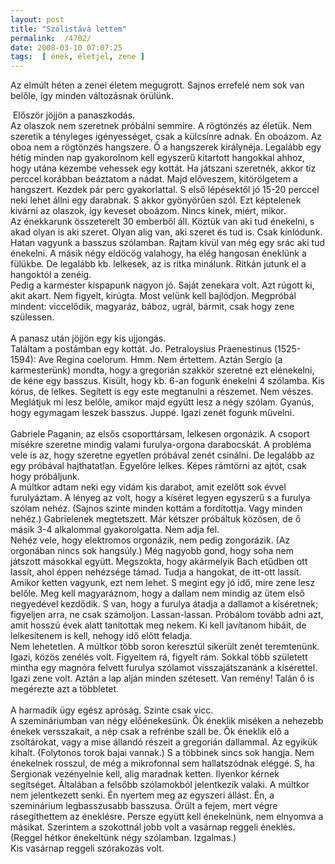 ```yaml
---
layout: post
title: "Szólistává lettem"
permalink:  /4702/ 
date: 2008-03-10 07:07:25
tags:  [ ének, életjel, zene ] 
---
```

Az elmúlt héten a zenei életem megugrott. Sajnos errefelé nem sok van belőle, így minden változásnak örülünk.



<!--break-->  
<div>&nbsp;Először jöjjön a panaszkodás.</div><div>Az olaszok nem szeretnek próbálni semmire. A rögtönzés az életük. Nem szeretik a tényleges igényességet, csak a külcsínre adnak. Én oboázom. Az oboa nem a rögtönzés hangszere. Ő a hangszerek királynéja. Legalább egy hétig minden nap gyakorolnom kell egyszerű kitartott hangokkal ahhoz, hogy utána kezembe vehessek egy kottát. Ha játszani szeretnék, akkor tíz perccel korábban beáztatom a nádat. Majd előveszem, kitörölgetem a hangszert. Kezdek pár perc gyakorlattal. S első lépésektől jó 15-20 perccel neki lehet állni egy darabnak. S akkor gyönyörűen szól. Ezt képtelenek kivárni az olaszok, így keveset oboázom. Nincs kinek, miért, mikor.</div><div>Az énekkarunk összeterelt 30 emberből áll. Köztük van aki tud énekelni, s akad olyan is aki szeret. Olyan alig van, aki szeret és tud is. Csak kínlódunk. Hatan vagyunk a basszus szólamban. Rajtam kívül van még egy srác aki tud énekelni. A másik négy eldöcög valahogy, ha elég hangosan éneklünk a fülükbe. De legalább kb. lelkesek, az is ritka minálunk. Ritkán jutunk el a hangoktól a zenéig.</div><div>Pedig a karmester kispapunk nagyon jó. Saját zenekara volt. Azt rúgott ki, akit akart. Nem figyelt, kirúgta. Most velünk kell bajlódjon. Megpróbál mindent: viccelődik, magyaráz, báboz, ugrál, bármit, csak hogy zene szülessen.</div><div>&nbsp;</div><div>A panasz után jöjjön egy kis ujjongás.</div><div>Találtam a postámban egy kottát. Jo. Petraloysius Praenestinus (1525-1594): Ave Regina coelorum. Hmm. Nem értettem. Aztán Sergio (a karmesterünk) mondta, hogy a gregorián szakkör szeretné ezt elénekelni, de kéne egy basszus. Kisült, hogy kb. 6-an fogunk énekelni 4 szólamba. Kis kórus, de lelkes. Segített is egy este megtanulni a részemet. Nem vészes. Meglátjuk mi lesz belőle, amikor majd együtt lesz a négy szólam. Gyanús, hogy egymagam leszek basszus. Juppé. Igazi zenét fogunk művelni.</div><div>&nbsp;</div><div>Gabriele Paganin, az elsős csoporttársam, lelkesen orgonázik. A csoport misékre szeretne mindig valami furulya-orgona darabocskát. A probléma vele is az, hogy szeretne egyetlen próbával zenét csinálni. De legalább az egy próbával hajthatatlan. Egyelőre lelkes. Képes rámtörni az ajtót, csak hogy próbáljunk.</div><div>A múltkor adtam neki egy vidám kis darabot, amit ezelőtt sok évvel furulyáztam. A lényeg az volt, hogy a kíséret legyen egyszerű s a furulya szólam nehéz. (Sajnos szinte minden kottám a fordítottja. Vagy minden nehéz.) Gabrielenek megtetszett. Már kétszer próbáltuk közösen, de ő másik 3-4 alkalommal gyakorolgatta. Nem adja fel.</div><div>Nehéz vele, hogy elektromos orgonázik, nem pedig zongorázik. (Az orgonában nincs sok hangsúly.) Még nagyobb gond, hogy soha nem játszott másokkal együtt. Megszokta, hogy akármelyik Bach etűdben ott lassít, ahol éppen nehézsége támad. Tudja a hangokat, de itt-ott lassít. Amikor ketten vagyunk, ezt nem lehet. S megint egy jó idő, mire zene lesz belőle. Meg kell magyaráznom, hogy a dallam nem mindig az ütem első negyedével kezdődik. S van, hogy a furulya átadja a dallamot a kíséretnek; figyeljen arra, ne csak számoljon. Lassan-lassan. Próbálom tovább adni azt, amit hosszú évek alatt tanítottak meg nekem. Ki kell javítanom hibáit, de lelkesítenem is kell, nehogy idő előtt feladja.</div><div>Nem lehetetlen. A múltkor több soron keresztül sikerült zenét teremtenünk. Igazi, közös zenélés volt. Figyeltem rá, figyelt rám. Sokkal több született mintha egy magnóra felvett furulya szólamot visszajátszanánk a kísérettel. Igazi zene volt. Aztán a lap alján minden szétesett. Van remény! Talán ő is megérezte azt a többletet.</div><div>&nbsp;</div><div>A harmadik ügy egész apróság. Szinte csak vicc.</div><div>A szemináriumban van négy előénekesünk. Ők éneklik miséken a nehezebb énekek versszakait, a nép csak a refrénbe száll be. Ők éneklik elő a zsoltárokat, vagy a mise állandó részeit a gregorián dallammal. Az egyikük kihalt. (Folytonos torok bajai vannak.) S a többinek sincs sok hangja. Nem énekelnek rosszul, de még a mikrofonnal sem hallatszódnak eléggé. S, ha Sergionak vezényelnie kell, alig maradnak ketten. Ilyenkor kérnek segítséget. Általában a felsőbb szólamokból jelentkezik valaki. A múltkor nem jelentkezett senki. Én nyertem meg az egyszeri állást. Én, a szeminárium legbasszusabb basszusa. &Ouml;rült a fejem, mert végre rásegíthettem az éneklésre. Persze együtt kell énekelnünk, nem elnyomva a másikat. Szerintem a szokottnál jobb volt a vasárnap reggeli éneklés. (Reggel hétkor énekeltünk négy szólamban. Izgalmas.)</div><div>Kis vasárnap reggeli szórakozás volt.</div>&nbsp;

